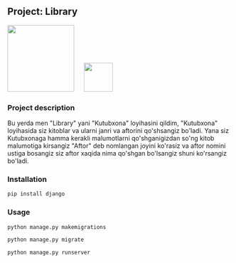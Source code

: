 ## Project: Library



<img src="https://www.djangoproject.com/m/img/logos/django-logo-negative.png" width="150">
&emsp;
<img src="https://upload.wikimedia.org/wikipedia/commons/thumb/c/c3/Python-logo-notext.svg/1200px-Python-logo-notext.svg.png" width="65">

### Project description

Bu yerda men "Library" yani "Kutubxona" loyihasini qildim, "Kutubxona" loyihasida siz kitoblar va ularni janri va aftorini qo'shsangiz bo'ladi. Yana siz Kutubxonaga hamma kerakli malumotlarni qo'shganigizdan so'ng kitob malumotiga kirsangiz "Aftor" deb nomlangan joyini ko'rasiz va aftor nomini ustiga bosangiz siz aftor xaqida nima qo'shgan bo'lsangiz shuni ko'rsangiz bo'ladi.

### Installation

```bash and another
pip install django
```
### Usage

```bash and another
python manage.py makemigrations

python manage.py migrate

python manage.py runserver
```